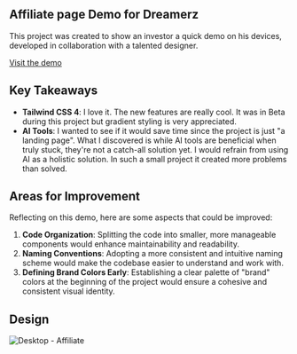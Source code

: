 ## Affiliate page Demo for Dreamerz

This project was created to show an investor a quick demo on his devices, developed in collaboration with a talented designer.

[Visit the demo](https://dreamerz-affiliate-page.vercel.app/)


## Key Takeaways

- **Tailwind CSS 4**: I love it. The new features are really cool. It was in Beta during this project but gradient styling is very appreciated.
- **AI Tools**: I wanted to see if it would save time since the project is just "a landing page". What I discovered is while AI tools are beneficial when truly stuck, they're not a catch-all solution yet. I would refrain from using AI as a holistic solution. In such a small project it created more problems than solved.

## Areas for Improvement
Reflecting on this demo, here are some aspects that could be improved:

1. **Code Organization**: Splitting the code into smaller, more manageable components would enhance maintainability and readability.
2. **Naming Conventions**: Adopting a more consistent and intuitive naming scheme would make the codebase easier to understand and work with.
3. **Defining Brand Colors Early**: Establishing a clear palette of "brand" colors at the beginning of the project would ensure a cohesive and consistent visual identity.

## Design

![Desktop - Affiliate](https://github.com/user-attachments/assets/7b3e67c5-e90e-4967-b875-7a369b557e26)





